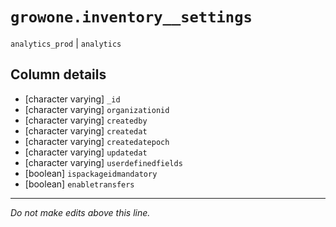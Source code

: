 # `growone.inventory__settings`
`analytics_prod` | `analytics`

## Column details
* [character varying] `_id`
* [character varying] `organizationid`
* [character varying] `createdby`
* [character varying] `createdat`
* [character varying] `createdatepoch`
* [character varying] `updatedat`
* [character varying] `userdefinedfields`
* [boolean]   `ispackageidmandatory`
* [boolean]   `enabletransfers`

-------------------------------------------------------------------------------
*Do not make edits above this line.*
